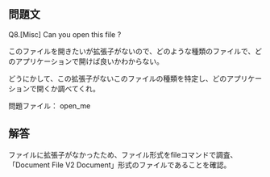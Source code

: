 ## 問題文
Q8.[Misc] Can you open this file ?

このファイルを開きたいが拡張子がないので、どのような種類のファイルで、どのアプリケーションで開けば良いかわからない。

どうにかして、この拡張子がないこのファイルの種類を特定し、どのアプリケーションで開くか調べてくれ。

問題ファイル： open_me

## 解答
ファイルに拡張子がなかったため、ファイル形式をfileコマンドで調査、「Document File V2 Document」形式のファイルであることを確認。

